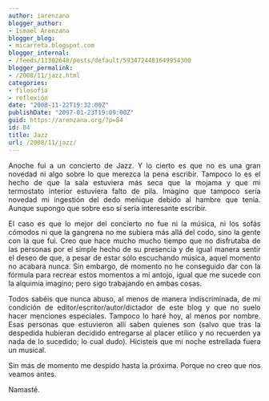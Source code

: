 ```yaml
---
author: iarenzana
blogger_author:
- Ismael Arenzana
blogger_blog:
- micarreta.blogspot.com
blogger_internal:
- /feeds/11302648/posts/default/5934724481649954300
blogger_permalink:
- /2008/11/jazz.html
categories:
- filosofía
- reflexión
date: "2008-11-22T19:32:00Z"
publishDate: "2097-01-23T19:09:00Z"
guid: https://arenzana.org/?p=84
id: 84
title: Jazz
url: /2008/11/jazz/
---
```

<p style="text-align: justify;">
  Anoche fui a un concierto de Jazz. Y lo cierto es que no es una gran novedad ni algo sobre lo que merezca la pena escribir. Tampoco lo es el hecho de que la sala estuviera más seca que la mojama y que mi termostato interior estuviera falto de pila. Imagino que tampoco sería novedad mi ingestión del dedo meñique debido al hambre que tenía. Aunque supongo que sobre eso sí sería interesante escribir.
</p>

<p style="text-align: justify;">
  El caso es que lo mejor del concierto no fue ni la música, ni los sofás cómodos ni que la gangrena no me subiera más allá del codo, sino la gente con la que fui. Creo que hace mucho mucho tiempo que no disfrutaba de las personas por el simple hecho de su presencia y de igual manera sentir el deseo de que, a pesar de estar sólo escuchando música, aquel momento no acabara nunca. Sin embargo, de momento no he conseguido dar con la fórmula para recrear estos momentos a mi antojo, igual que me sucede con la alquimia imagino; pero sigo trabajando en ambas cosas.
</p>

<p style="text-align: justify;">
  Todos sabéis que nunca abuso, al menos de manera indiscriminada, de mi condición de editor/escritor/autor/dictador de este blog y que no suelo hacer menciones especiales. Tampoco lo haré hoy, al menos por nombre. Esas personas que estuvieron allí saben quienes son (salvo que tras la despedida hubieran decidido entregarse al placer etílico y no recuerden ya nada de lo sucedido; lo cual dudo). Hicisteis que mi noche estrellada fuera un musical.
</p>

<p style="text-align: justify;">
  Sin más de momento me despido hasta la próxima. Porque no creo que nos veamos antes.
</p>

<p style="text-align: justify;">
  Namasté.
</p>

<p style="text-align: justify;">
</p>
